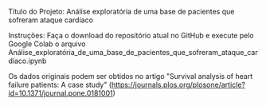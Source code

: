 Título do Projeto: Análise exploratória de uma base de pacientes que sofreram ataque cardíaco

Instruções: Faça o download do repositório atual no GitHub e execute pelo Google Colab o arquivo Análise_exploratória_de_uma_base_de_pacientes_que_sofreram_ataque_cardíaco.ipynb

Os dados originais podem ser obtidos no artigo "Survival analysis of heart failure patients: A case study" (https://journals.plos.org/plosone/article?id=10.1371/journal.pone.0181001)
